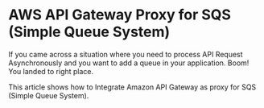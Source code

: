 # AWS API Gateway Proxy for SQS (Simple Queue System)

If you came across a situation where you need to process API Request Asynchronously and you want to add a queue in your application. Boom! You landed to right place.

This article shows how to Integrate Amazon API Gateway as proxy for SQS (Simple Queue System).

